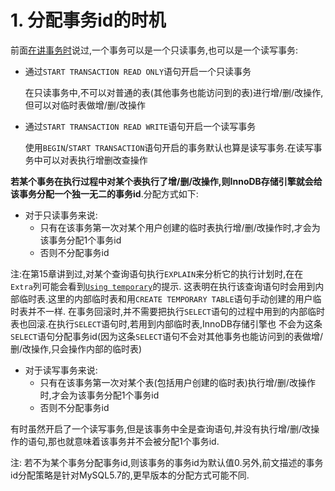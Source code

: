 # 1. 分配事务id的时机

前面[在讲事务时](https://github.com/rayallen20/howDoesMySQLWork/blob/main/%E7%AC%AC18%E7%AB%A0%20%E4%BB%8E%E7%8C%AB%E7%88%B7%E5%80%9F%E9%92%B1%E8%AF%B4%E8%B5%B7--%E4%BA%8B%E5%8A%A1%E7%AE%80%E4%BB%8B/3.%20MySQL%E4%B8%AD%E4%BA%8B%E5%8A%A1%E7%9A%84%E8%AF%AD%E6%B3%95/1.%20%E5%BC%80%E5%90%AF%E4%BA%8B%E5%8A%A1.md)说过,一个事务可以是一个只读事务,也可以是一个读写事务:

- 通过`START TRANSACTION READ ONLY`语句开启一个只读事务

    在只读事务中,不可以对普通的表(其他事务也能访问到的表)进行增/删/改操作,但可以对临时表做增/删/改操作

- 通过`START TRANSACTION READ WRITE`语句开启一个读写事务

    使用`BEGIN`/`START TRANSACTION`语句开启的事务默认也算是读写事务.在读写事务中可以对表执行增删改查操作

**若某个事务在执行过程中对某个表执行了增/删/改操作,则InnoDB存储引擎就会给该事务分配一个独一无二的事务id**.分配方式如下:

- 对于只读事务来说:
    - 只有在该事务第一次对某个用户创建的临时表执行增/删/改操作时,才会为该事务分配1个事务id
    - 否则不分配事务id 

注:在第15章讲到过,对某个查询语句执行`EXPLAIN`来分析它的执行计划时,在在`Extra`列可能会看到[`Using temporary`](https://github.com/rayallen20/howDoesMySQLWork/blob/main/%E7%AC%AC15%E7%AB%A0%20%E6%9F%A5%E8%AF%A2%E4%BC%98%E5%8C%96%E7%9A%84%E7%99%BE%E7%A7%91%E5%85%A8%E4%B9%A6--EXPLAIN%E8%AF%A6%E8%A7%A3/1.%20%E6%89%A7%E8%A1%8C%E8%AE%A1%E5%88%92%E8%BE%93%E5%87%BA%E4%B8%AD%E5%90%84%E5%88%97%E8%AF%A6%E8%A7%A3/11.%20Extra/11.%20Using%20temporary.md)的提示.
这表明在执行该查询语句时会用到内部临时表.这里的内部临时表和用`CREATE TEMPORARY TABLE`语句手动创建的用户临时表并不一样.
在事务回滚时,并不需要把执行`SELECT`语句的过程中用到的内部临时表也回滚.在执行`SELECT`语句时,若用到内部临时表,InnoDB存储引擎也
不会为这条`SELECT`语句分配事务id(因为这条`SELECT`语句不会对其他事务也能访问到的表做增/删/改操作,只会操作内部的临时表)

- 对于读写事务来说:
    - 只有在该事务第一次对某个表(包括用户创建的临时表)执行增/删/改操作时,才会为该事务分配1个事务id
    - 否则不分配事务id

有时虽然开启了一个读写事务,但是该事务中全是查询语句,并没有执行增/删/改操作的语句,那也就意味着该事务并不会被分配1个事务id.

注: 若不为某个事务分配事务id,则该事务的事务id为默认值0.另外,前文描述的事务id分配策略是针对MySQL5.7的,更早版本的分配方式可能不同.
